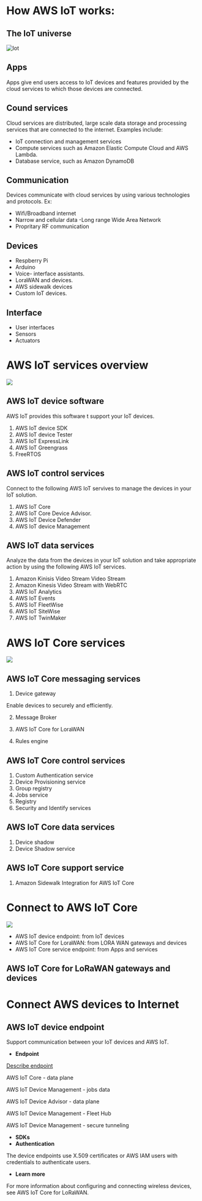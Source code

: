 # How AWS IoT works:

## The IoT universe

![Iot](/assets/iot-core.png)

## Apps

Apps give end users access to IoT devices and features provided by the cloud services to which those devices are connected.

## Cound services

Cloud services are distributed, large scale data storage and processing services that are connected to the internet. Examples include:

- IoT connection and management services
- Compute services such as Amazon Elastic Compute Cloud and AWS Lambda.
- Database service, such as Amazon DynamoDB

## Communication

Devices communicate with cloud services by using various technologies and protocols. Ex:

- Wifi/Broadband internet
- Narrow and cellular data
  -Long range Wide Area Network
- Propritary RF communication

## Devices

- Respberry Pi
- Arduino
- Voice- interface assistants.
- LoraWAN and devices.
- AWS sidewalk devices
- Custom IoT devices.

## Interface

- User interfaces
- Sensors
- Actuators

# AWS IoT services overview

![](/assets/architect.png)

## AWS IoT device software

AWS IoT provides this software t support your IoT devices.

1. AWS IoT device SDK
2. AWS IoT device Tester
3. AWS IoT ExpressLink
4. AWS IoT Greengrass
5. FreeRTOS

## AWS IoT control services

Connect to the following AWS IoT servives to manage the devices in your IoT solution.

1. AWS IoT Core
2. AWS IoT Core Device Advisor.
3. AWS IoT Device Defender
4. AWS IoT device Management

## AWS IoT data services

Analyze the data from the devices in your IoT solution and take appropriate action by using the following AWS IoT services.

1. Amazon Kinisis Video Stream Video Stream
2. Amazon Kinesis Video Stream with WebRTC
3. AWS IoT Analytics
4. AWS IoT Events
5. AWS IoT FleetWise
6. AWS IoT SiteWise
7. AWS IoT TwinMaker

# AWS IoT Core services

![](/assets/core-services.png)

## AWS IoT Core messaging services

1. Device gateway

Enable devices to securely and efficiently.

2. Message Broker

3. AWS IoT Core for LoraWAN

4. Rules engine

## AWS IoT Core control services

1. Custom Authentication service
2. Device Provisioning service
3. Group registry
4. Jobs service
5. Registry
6. Security and Identify services

## AWS IoT Core data services

1. Device shadow
2. Device Shadow service

## AWS IoT Core support service

1. Amazon Sidewalk Integration for AWS IoT Core

# Connect to AWS IoT Core

![](/assets/iot-endpoints.png)

- AWS IoT device endpoint: from IoT devices
- AWS IoT Core for LoraWAN: from LORA WAN gateways and devices
- AWS IoT Core service endpoint: from Apps and services

## AWS IoT Core for LoRaWAN gateways and devices

# Connect AWS devices to Internet

## AWS IoT device endpoint

Support communication between your IoT devices and AWS IoT.

- **Endpoint**

[Describe endpoint](https://awscli.amazonaws.com/v2/documentation/api/latest/reference/iot/describe-endpoint.html)

AWS IoT Core - data plane

AWS IoT Device Management - jobs data

AWS IoT Device Advisor - data plane

AWS IoT Device Management - Fleet Hub

AWS IoT Device Management - secure tunneling

- **SDKs**
- **Authentication**

The device endpoints use X.509 certificates or AWS IAM users with credentials to authenticate users.

- **Learn more**

For more information about configuring and connecting wireless devices, see AWS IoT Core for LoRaWAN.
